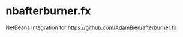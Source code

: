 nbafterburner.fx
================

NetBeans Integration for https://github.com/AdamBien/afterburner.fx
